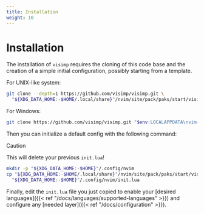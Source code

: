 ```yaml
---
title: Installation
weight: 10
---
```


# Installation

The installation of `visimp` requires the cloning of this code base and the
creation of a simple initial configuration, possibly starting from a template.

For UNIX-like system:

```sh
git clone --depth=1 https://github.com/visimp/visimp.git \
  "${XDG_DATA_HOME:-$HOME/.local/share}"/nvim/site/pack/paks/start/visimp
```

For Windows:

```sh
git clone https://github.com/visimp/visimp.git "$env:LOCALAPPDATA\nvim-data\site\pack/paks/start/visimp"
```

Then you can initialize a default config with the following command:

> [!CAUTION]
> This will delete your previous `init.lua`!

```sh
mkdir -p "${XDG_DATA_HOME:-$HOME}"/.config/nvim
cp "${XDG_DATA_HOME:-$HOME/.local/share}"/nvim/site/pack/paks/start/visimp/_init.lua \
  "${XDG_DATA_HOME:-$HOME}"/.config/nvim/init.lua
```

Finally, edit the `init.lua` file you just copied to enable your [desired
languages]({{< ref "/docs/languages/supported-languages" >}}) and configure any
[needed layer]({{< ref "/docs/configuration" >}}).
